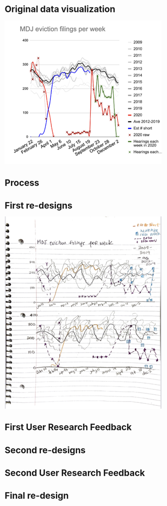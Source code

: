 # Original data visualization
![Alt text](IMG_6958D911A458-1.jpeg)
# Process
# First re-designs 
![Alt text](IMG-3978.jpg)
# First User Research Feedback 
# Second re-designs
<div class="flourish-embed flourish-chart" data-src="visualisation/11843702"><script src="https://public.flourish.studio/resources/embed.js"></script></div>
<div class="flourish-embed flourish-chart" data-src="visualisation/11832339"><script src="https://public.flourish.studio/resources/embed.js"></script></div>

# Second User Research Feedback 
# Final re-design
<div class="flourish-embed flourish-chart" data-src="visualisation/11845850"><script src="https://public.flourish.studio/resources/embed.js"></script></div>
